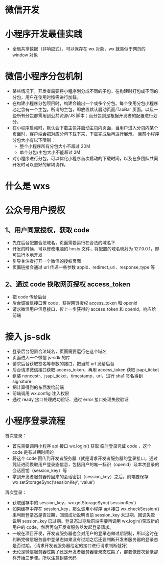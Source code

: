 # 微信开发

# 小程序开发最佳实践

- 全局共享数据（非响应式），可以保存在 wx 对象，wx 就类似于网页的 window 对象

# 微信小程序分包机制

- 某些情况下，开发者需要将小程序划分成不同的子包，在构建时打包成不同的分包，用户在使用时按需进行加载。
- 在构建小程序分包项目时，构建会输出一个或多个分包。每个使用分包小程序必定含有一个主包。所谓的主包，即放置默认启动页面/TabBar 页面，以及一些所有分包都需用到公共资源/JS 脚本；而分包则是根据开发者的配置进行划分。
- 在小程序启动时，默认会下载主包并启动主包内页面，当用户进入分包内某个页面时，客户端会把对应分包下载下来，下载完成后再进行展示。 目前小程序分包大小有以下限制：
  - 整个小程序所有分包大小不超过 20M
  - 单个分包/主包大小不能超过 2M
- 对小程序进行分包，可以优化小程序首次启动的下载时间，以及在多团队共同开发时可以更好的解耦协作。

# 什么是 wxs

# 公众号用户授权

## 1、用户同意授权，获取 code

- 先在后台配置合法域名，页面需要运行在合法的域名下
- 开发的时候，可以修改电脑的 hosts 文件，将配置的域名映射为 127.0.0.1，即可进行本地开发
- 引导关注者打开一个微信的授权页面
- 页面链接会通过 url 传递一些参数 appid、redirect_uri、response_type 等

## 2、通过 code 换取网页授权 access_token

- 把 code 传给后台
- 后台调微信接口传 code，获得网页授权 access_token 和 openid
- 请求微信用户信息接口，传上一步获得的 access_token 和 openid，响应给前端

# 接入 js-sdk

- 登录后台配置合法域名，页面需要运行在这个域名
- 页面进入一个微信 js-sdk 的库
- 请求后台获取签名等参数的接口，把当前 url 发给后台
- 后台请求微信接口获取 access_token，再用 access_token 获取 jsapi_ticket
- 组装 noncestr、jsapi_ticket、timestamp、url，进行 sha1 签名得到 signature
- 把计算得到的东西发给前端
- 前端调用 wx.config 注入权限
- 通过 ready 接口处理成功验证、通过 error 接口处理失败验证

# 小程序登录流程

首次登录：

- 首先需要调用小程序 api 接口 wx.login() 获取 临时登录凭证 code ，这个 code 是有过期时间的
- 将这个 code 回传到开发者服务器（就是请求开发者服务器的登录接口，通过凭证进而换取用户登录态信息，包括用户的唯一标识（openid）及本次登录的会话密钥（session_key）等
- 拿到开发者服务器传回来的会话密钥（session_key）之后，前端要保存 wx.setStorageSync(‘sessionKey’, ‘value’)

再次登录：

- 获取缓存中的 session_key，wx.getStorageSync(‘sessionKey’)
- 如果缓存中存在 session_key，那么调用小程序 api 接口 wx.checkSession()来判断登录态是否过期，回调成功说明当前 session_key 未过期，回调失败说明 session_key 已过期。登录态过期后前端需要再调用 wx.login()获取新的用户的 code，然后再向开发者服务器发起登录请求。
- 一般在项目开发，开发者服务器也会对用户的登录态做过期限制，所以这时在判断完微信服务器中登录态如果没有过期之后还要判断开发者服务器的登录态是否过期。（请求开发者服务器给定的接口进行请求判断就好）
- 无论是微信服务器过期了还是开发者服务器登录态过期了，都要像首次登录那样开始三步骤。所以注意封装代码

